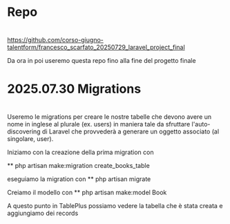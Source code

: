# ############################################################################
# Repo
# ############################################################################

https://github.com/corso-giugno-talentform/francesco_scarfato_20250729_laravel_project_final

Da ora in poi useremo questa repo fino alla fine del progetto finale


# ############################################################################
# 2025.07.30 Migrations
# ############################################################################

Useremo le migrations per creare le nostre tabelle che devono avere un nome in inglese al plurale (ex. users) in maniera tale da sfruttare l'auto-discovering di Laravel che provvederà a generare un oggetto associato (al singolare, user).

Iniziamo con la creazione della prima migration con

** php artisan make:migration create_books_table

eseguiamo la migration con
** php artisan migrate

Creiamo il modello con 
** php artisan make:model Book

A questo punto in TablePlus possiamo vedere la tabella che è stata creata e aggiungiamo dei records

